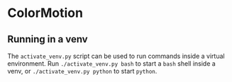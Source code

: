 # ColorMotion

## Running in a venv

The `activate_venv.py` script can be used to run commands inside a virtual environment. Run `./activate_venv.py bash` to start a `bash` shell inside a venv, or `./activate_venv.py python` to start `python`.
